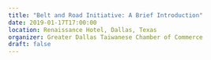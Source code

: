 ```yaml
---
title: "Belt and Road Initiative: A Brief Introduction"
date: 2019-01-17T17:00:00
location: Renaissance Hotel, Dallas, Texas
organizer: Greater Dallas Taiwanese Chamber of Commerce
draft: false
---
```

